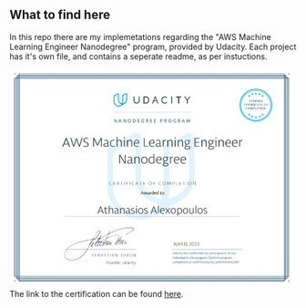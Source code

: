 ## What to find here
In this repo there are my implemetations regarding the "AWS Machine Learning Engineer Nanodegree" program, provided by Udacity. Each project has it's own file, and contains a seperate readme, as per instuctions.

![Certification](./certificate.JPG) <br>
The link to the certification can be found [here](confirm.udacity.com/WSX6AZDM).